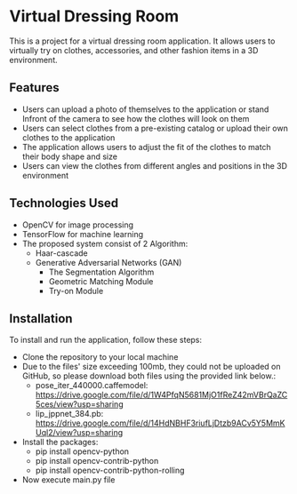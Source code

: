 
# Virtual Dressing Room

This is a project for a virtual dressing room application. It allows users to virtually try on clothes, accessories, and other fashion items in a 3D environment.

## Features

-   Users can upload a photo of themselves to the application or stand Infront of the camera to see how the clothes will look on them
-   Users can select clothes from a pre-existing catalog or upload their own clothes to the application
-   The application allows users to adjust the fit of the clothes to match their body shape and size
-   Users can view the clothes from different angles and positions in the 3D environment

## Technologies Used

-   OpenCV for image processing
-   TensorFlow for machine learning
- The proposed system consist of 2 Algorithm:
	- Haar-cascade
	- Generative Adversarial Networks (GAN)
		- The Segmentation Algorithm
		- Geometric Matching Module
		- Try-on Module

## Installation

To install and run the application, follow these steps:

-  Clone the repository to your local machine
- Due to the files' size exceeding 100mb, they could not be uploaded on GitHub, so please download both files using the provided link below.:
	- pose_iter_440000.caffemodel: https://drive.google.com/file/d/1W4PfqN5681MjO1fReZ42mVBrQaZC5ces/view?usp=sharing
	- lip_jppnet_384.pb: https://drive.google.com/file/d/14HdNBHF3riufLjDtzb9ACv5Y5MmKUql2/view?usp=sharing
- Install the packages:
	- pip install opencv-python
	- pip install opencv-contrib-python 
	- pip install opencv-contrib-python-rolling
- Now execute main.py file
